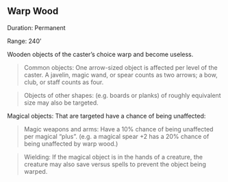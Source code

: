 ## Warp Wood       

Duration: Permanent

Range: 240’

Wooden objects of the caster’s choice warp and become useless.

> Common objects: One arrow-sized object is affected per level of the caster. A javelin, magic wand, or spear counts as two arrows; a bow, club, or staff counts as four.

> Objects of other shapes: (e.g. boards or planks) of roughly equivalent size may also be targeted.

Magical objects: That are targeted have a chance of being unaffected:

> Magic weapons and arms: Have a 10% chance of being unaffected per magical “plus”. (e.g. a magical spear +2 has a 20% chance of being unaffected by warp wood.)

> Wielding: If the magical object is in the hands of a creature, the creature may also save versus spells to prevent the object being warped.